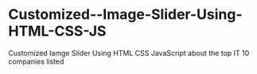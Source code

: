 # Customized--Image-Slider-Using-HTML-CSS-JS
Customized Iamge Slider Using HTML CSS JavaScript about the top  IT 10 companies listed 
